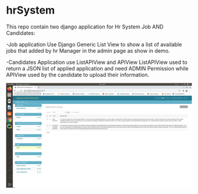 # hrSystem

This repo contain two django application for Hr System Job AND Candidates:


-Job application Use Django Generic List View to show a list of available jobs that added by hr Manager in the admin page as show in demo.


-Candidates Application use ListAPIView and APIView ListAPIView used to return a JSON list of applied application and need ADMIN Permission while 
APIView used by the candidate to upload their information.


![Screenshot](https://github.com/ihabShhadat17/hrSystem/blob/main/demo/Screenshot%20from%202021-01-30%2022-47-58.png)



